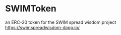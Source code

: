 # SWIMToken

an ERC-20 token for the SWIM spread wisdom project
<a>https://swimspreadwisdom-dapp.io/</a>
